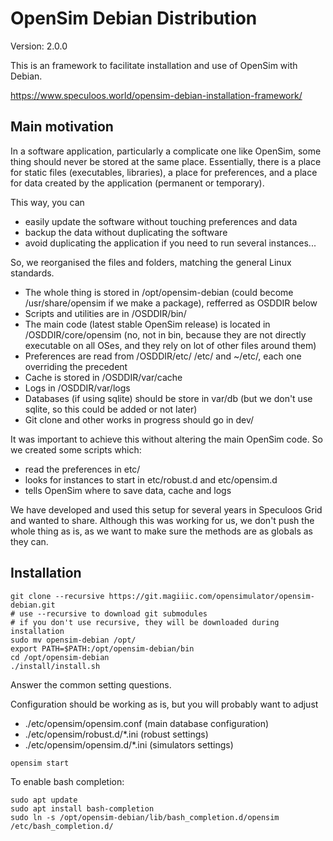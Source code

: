 OpenSim Debian Distribution
===========================
Version: 2.0.0

This is an framework to facilitate installation and use of OpenSim with Debian.

https://www.speculoos.world/opensim-debian-installation-framework/

Main motivation
---------------

In a software application, particularly a complicate one like OpenSim, some
thing should never be stored at the same place. Essentially, there is a place
for static files (executables, libraries), a place for preferences, and a place
for data created by the application (permanent or temporary).

This way, you can
  - easily update the software without touching preferences and data
  - backup the data without duplicating the software
  - avoid duplicating the application if you need to run several instances...

So, we reorganised the files and folders, matching the general Linux standards.
  - The whole thing is stored in /opt/opensim-debian (could become
  /usr/share/opensim if we make a package), refferred as OSDDIR below
  - Scripts and utilities are in /OSDDIR/bin/
  - The main code (latest stable OpenSim release) is located in /OSDDIR/core/opensim (no, not in bin, because they are not directly executable on all OSes, and they rely on lot of other files around them)
  - Preferences are read from /OSDDIR/etc/ /etc/ and ~/etc/, each one overriding the precedent
  - Cache is stored in /OSDDIR/var/cache
  - Logs in /OSDDIR/var/logs
  - Databases (if using sqlite) should be store in var/db (but we don't use
  sqlite, so this could be added or not later)
  - Git clone and other works in progress should go in dev/

It was important to achieve this without altering the main OpenSim code.
So we created some scripts which:
  - read the preferences in etc/
  - looks for instances to start in etc/robust.d and etc/opensim.d
  - tells OpenSim where to save data, cache and logs

We have developed and used this setup for several years in Speculoos Grid
and wanted to share. Although this was working for us, we don't push the whole
thing as is, as we want to make sure the methods are as globals as they can.

Installation
------------

```shell
git clone --recursive https://git.magiiic.com/opensimulator/opensim-debian.git
# use --recursive to download git submodules
# if you don't use recursive, they will be downloaded during installation
sudo mv opensim-debian /opt/
export PATH=$PATH:/opt/opensim-debian/bin
cd /opt/opensim-debian
./install/install.sh
```

Answer the common setting questions.

Configuration should be working as is, but you will probably want to adjust
  - ./etc/opensim/opensim.conf
  (main database configuration)
  - ./etc/opensim/robust.d/*.ini (robust settings)
  - ./etc/opensim/opensim.d/*.ini (simulators settings)


```shell
opensim start
```

To enable bash completion:
```shell
sudo apt update
sudo apt install bash-completion
sudo ln -s /opt/opensim-debian/lib/bash_completion.d/opensim /etc/bash_completion.d/
```

